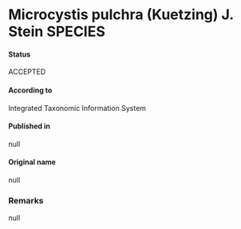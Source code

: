 Microcystis pulchra (Kuetzing) J. Stein SPECIES
=======

#### Status
ACCEPTED

#### According to
Integrated Taxonomic Information System

#### Published in
null

#### Original name
null

### Remarks
null